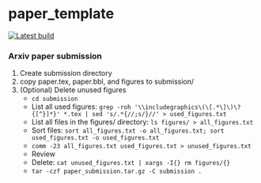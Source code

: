 # paper_template

[![Latest build](https://img.shields.io/badge/PDF-latest-orange.svg?style=flat)](../pdflatex/paper.pdf)


### Arxiv paper submission
1. Create submission directory
2. copy paper.tex, paper.bbl, and figures to submission/
3. (Optional) Delete unused figures
    - `cd submission`
    - List all used figures: `grep -roh '\\includegraphics\(\[.*\]\)\?{[^}]*}' *.tex | sed 's/.*{//;s/}//' > used_figures.txt`
    - List all files in the figures/ directory: `ls figures/ > all_figures.txt`
    - Sort files: `sort all_figures.txt -o all_figures.txt; sort used_figures.txt -o used_figures.txt`
    - `comm -23 all_figures.txt used_figures.txt > unused_figures.txt`
    - Review
    - Delete: `cat unused_figures.txt | xargs -I{} rm figures/{}`
    - `tar -czf paper_submission.tar.gz -C submission .`